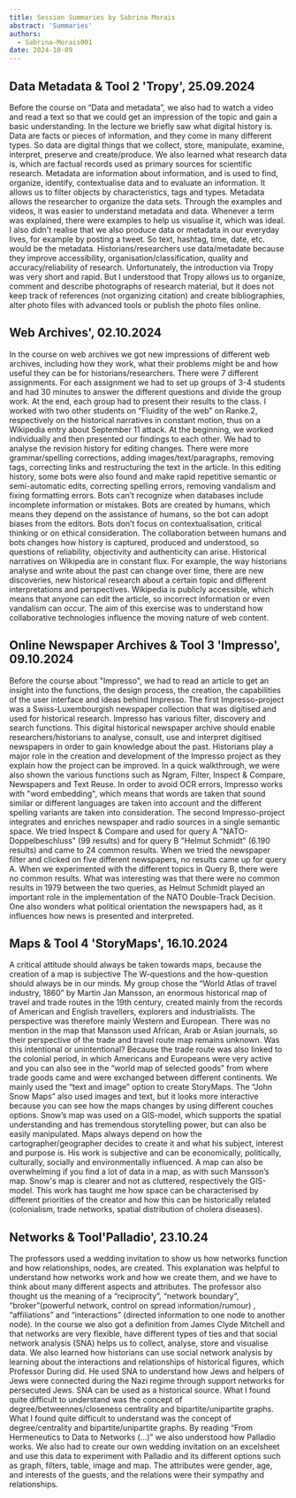 ```yaml
---
title: Session Summaries by Sabrina Morais
abstract: 'Summaries'
authors:
  - Sabrina-Morais001
date: 2024-10-09
---
```


## Data Metadata & Tool 2 'Tropy', 25.09.2024
Before the course on “Data and metadata”, we also had to watch a video and read a text so that we could get an impression of the topic and gain a basic understanding. In the lecture we briefly saw what digital history is. Data are facts or pieces of information, and they come in many different types. So data are digital things that we collect, store, manipulate, examine, interpret, preserve and create/produce. We also learned what research data is, which are factual records used as primary sources for scientific research. Metadata are information about information, and is used to find, organize, identify, contextualise data and to evaluate an information. It allows us to filter objects by characteristics, tags and types. Metadata allows the researcher to organize the data sets. Through the examples and videos, it was easier to understand metadata and data. Whenever a term was explained, there were examples to help us visualise it, which was ideal. I also didn't realise that we also produce data or metadata in our everyday lives, for example by posting a tweet. So text, hashtag, time, date, etc. would be the metadata. Historians/researchers use data/metadate because they improve accessibility, organisation/classification, quality and accuracy/reliability of research. Unfortunately, the introduction via Tropy was very short and rapid. But I understood that Tropy allows us to organize, comment and describe photographs of research material, but it does not keep track of references (not organizing citation) and create bibliographies, alter photo files with advanced tools or publish the photo files online.


## Web Archives', 02.10.2024
In the course on web archives we got new impressions of different web archives, including how they work, what their problems might be and how useful they can be for historians/researchers. There were 7 different assignments. For each assignment we had to set up groups of 3-4 students and had 30 minutes to answer the different questions and divide the group work. At the end, each group had to present their results to the class. I worked with two other students on “Fluidity of the web” on Ranke.2, respectively on the historical narratives in constant motion, thus on a Wikipedia entry about September 11 attack. At the beginning, we worked individually and then presented our findings to each other. We had to analyse the revision history for editing changes. There were more grammar/spelling corrections, adding images/text/paragraphs, removing tags, correcting links and restructuring the text in the article. In this editing history, some bots were also found and make rapid repetitive semantic or semi-automatic edits, correcting spelling errors, removing vandalism and fixing formatting errors. Bots can’t recognize when databases include incomplete information or mistakes. Bots are created by humans, which means they depend on the assistance of humans, so the bot can adopt biases from the editors. Bots don’t focus on contextualisation, critical thinking or on ethical consideration. The collaboration between humans and bots changes how history is captured, produced and understood, so questions of reliability, objectivity and authenticity can arise. Historical narratives on Wikipedia are in constant flux. For example, the way historians analyse and write about the past can change over time, there are new discoveries, new historical research about a certain topic and different interpretations and perspectives. Wikipedia is publicly accessible, which means that anyone can edit the article, so incorrect information or even vandalism can occur. The aim of this exercise was to understand how collaborative technologies influence the moving nature of web content.

## Online Newspaper Archives & Tool 3 'Impresso', 09.10.2024
Before the course about "Impresso", we had to read an article to get an insight into the functions, the design process, the creation, the capabilities of the user interface and ideas behind Impresso. The first Impresso-project was a Swiss-Luxembourgish newspaper collection that was digitised and used for historical research. Impresso has various filter, discovery and search functions. This digital historical newspaper archive should enable researchers/historians to analyse, consult, use and interpret digitised newspapers in order to gain knowledge about the past. Historians play a major role in the creation and development of the Impresso project as they explain how the project can be improved. In a quick walkthrough, we were also shown the various functions such as Ngram, Filter, Inspect & Compare, Newspapers and Text Reuse. In order to avoid OCR errors, Impresso works with "word embedding", which means that words are taken that sound similar or different languages are taken into account and the different spelling variants are taken into consideration. The second Impresso-project integrates and enriches newspaper and radio sources in a single semantic space. We tried Inspect & Compare and used for query A "NATO-Doppelbeschluss" (99 results) and for query B "Helmut Schmidt" (6.190 results) and came to 24 common results. When we tried the newspaper filter and clicked on five different newspapers, no results came up for query A. When we experimented with the different topics in Query B, there were no common results. What was interesting was that there were no common results in 1979 between the two queries, as Helmut Schmidt played an important role in the implementation of the NATO Double-Track Decision. One also wonders what political orientation the newspapers had, as it influences how news is presented and interpreted.

## Maps & Tool 4 'StoryMaps', 16.10.2024
A critical attitude should always be taken towards maps, because the creation of a map is subjective The W-questions and the how-question should always be in our minds. My group chose the “World Atlas of travel industry, 1860” by Martin Jan Mansson, an enormous historical map of travel and trade routes in the 19th century, created mainly from the records of American and English travellers, explorers and industrialists. The perspective was therefore mainly Western and European. There was no mention in the map that Mansson used African, Arab or Asian journals, so their perspective of the trade and travel route map remains unknown. Was this intentional or unintentional? Because the trade route was also linked to the colonial period, in which Americans and Europeans were very active and you can also see in the “world map of selected goods” from where trade goods came and were exchanged between different continents. We mainly used the “text and image” option to create StoryMaps. The “John Snow Maps” also used images and text, but it looks more interactive because you can see how the maps changes by using different couches options. Snow’s map was used on a GIS-model, which supports the spatial understanding and has tremendous storytelling power, but can also be easily manipulated. Maps always depend on how the cartographer/geographer decides to create it and what his subject, interest and purpose is. His work is subjective and can be economically, politically, culturally, socially and environmentally influenced. A map can also be overwhelming if you find a lot of data in a map, as with such Mansson’s map. Snow's map is clearer and not as cluttered, respectively the GIS-model. This work has taught me how space can be characterised by different priorities of the creator and how this can be historically related (colonialism, trade networks, spatial distribution of cholera diseases).

## Networks & Tool'Palladio', 23.10.24
The professors used a wedding invitation to show us how networks function and how relationships, nodes, are created. This explanation was helpful to understand how networks work and how we create them, and we have to think about many different aspects and attributes. The professor also thought us the meaning of a “reciprocity”, “network boundary”, “broker”(powerful network, control on spread information/rumour) , “affiliations” and “interactions” (directed information to one node to another node). In the course we also got a definition from James Clyde Mitchell and that networks are very flexible, have different types of ties and that social network analysis (SNA) helps us to collect, analyse, store and visualise data. We also learned how historians can use social network analysis by learning about the interactions and relationships of historical figures, which Professor During did. He used SNA to understand how Jews and helpers of Jews were connected during the Nazi regime through support networks for persecuted Jews. SNA can be used as a historical source. What I found quite difficult to understand was the concept of degree/betweennes/closeness centrality and bipartite/unipartite graphs. What I found quite difficult to understand was the concept of degree/centrality and bipartite/unipartite graphs. By reading “From Hermeneutics to Data to Networks (…)” we also understood how Palladio works. We also had to create our own wedding invitation on an excelsheet and use this data to experiment with Palladio and its different options such as graph, filters, table, image and map. The attributes were gender, age, and interests of the guests, and the relations were their sympathy and relationships. 


